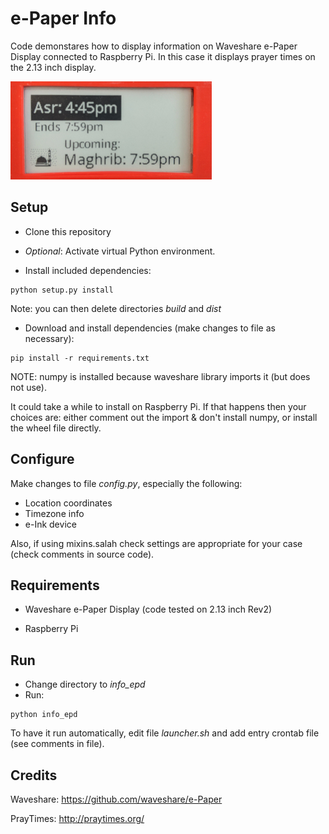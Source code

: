 # e-Paper Info

Code demonstares how to display information on Waveshare e-Paper Display connected to Raspberry Pi. In this case it displays prayer times on the 2.13 inch display.

![demo image](demo.jpg)

## Setup

* Clone this repository

* _Optional_: Activate virtual Python environment.

* Install included dependencies:
```
python setup.py install
```
Note: you can then delete directories _build_ and _dist_

* Download and install dependencies (make changes to file as necessary):
```
pip install -r requirements.txt
```

NOTE: numpy is installed because waveshare library imports it (but does not use).

It could take a while to install on Raspberry Pi. If that happens then your choices are:  either comment out the import & don't install numpy, or install the wheel file directly.

## Configure

Make changes to file _config.py_, especially the following:
* Location coordinates
* Timezone info
* e-Ink device

Also, if using mixins.salah check settings are appropriate for your case (check comments in source code).

## Requirements

* Waveshare e-Paper Display
(code tested on 2.13 inch Rev2)

* Raspberry Pi

## Run

* Change directory to _info_epd_
* Run:
```
python info_epd
```

To have it run automatically, edit file _launcher.sh_ and add entry crontab file (see comments in file).

## Credits

Waveshare: https://github.com/waveshare/e-Paper

PrayTimes: http://praytimes.org/
